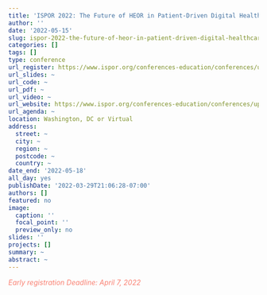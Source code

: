 ```yaml
---
title: 'ISPOR 2022: The Future of HEOR in Patient-Driven Digital Healthcare Systems'
author: ''
date: '2022-05-15'
slug: ispor-2022-the-future-of-heor-in-patient-driven-digital-healthcare-systems
categories: []
tags: []
type: conference
url_register: https://www.ispor.org/conferences-education/conferences/upcoming-conferences/ispor-2022/about/registration-fees
url_slides: ~
url_code: ~
url_pdf: ~
url_video: ~
url_website: https://www.ispor.org/conferences-education/conferences/upcoming-conferences/ispor-2022
url_agenda: ~
location: Washington, DC or Virtual
address:
  street: ~
  city: ~
  region: ~
  postcode: ~
  country: ~
date_end: '2022-05-18'
all_day: yes
publishDate: '2022-03-29T21:06:28-07:00'
authors: []
featured: no
image:
  caption: ''
  focal_point: ''
  preview_only: no
slides: ''
projects: []
summary: ~
abstract: ~
---
```

<span style="color: salmon;">*Early registration Deadline: April 7, 2022*</span>

<!--more-->
